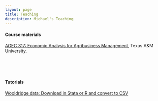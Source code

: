 ```yaml
---
layout: page
title: Teaching
description: Michael's Teaching
---
```


#### Course materials
[AGEC 317: Economic Analysis for Agribusiness Management](https://github.com/econ-by-mb/agec317), Texas A&M University.

<br/>
<br/>
<br/>

#### Tutorials
[Wooldridge data: Download in Stata or R and convert to CSV](http://michael-black.github.io/pages/Wooldridge-Data)





<!-- Note: this is how to write a comment in HTML. Everything in here won't show up on your webpage.-->

<!--
To increase the size of the title, use fewer # in front of the paper title.
To decrease the size of the title, use more #.
To remove the italics, remove the * before and after the description
To remove the underline from the title, remove the <u> tags (<u> and </u>)
-->
